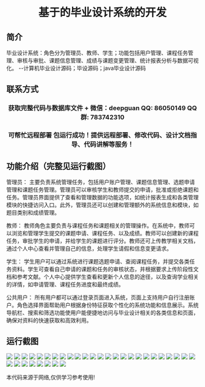 <p><h1 align="center">基于的毕业设计系统的开发</h1></p>

## 简介
毕业设计系统：角色分为管理员、教师、学生；功能包括用户管理、课程任务管理、审核与审批、课题信息管理、成绩与课题变更管理、统计报表分析与数据可视化。    --计算机毕业设计源码；毕设源码；java毕业设计源码


## 联系方式
<p><h3 align="center">获取完整代码与数据库文件 + 微信：deepguan QQ: 86050149 QQ群: 783742310</h3></p>
<p><h3 align="center">可帮忙远程部署 包运行成功！提供远程部署、修改代码、设计文档指导、代码讲解等服务！</h3></p>

## 功能介绍（完整见运行截图）
管理员： 主要负责系统管理任务，包括用户账户管理、课题信息管理、选题申请管理和课题任务管理。管理员可以审核学生和教师提交的申请，批准或拒绝课题和任务。管理员界面提供了查看和管理数据的功能选项，如统计报表生成和各类管理模块的快捷访问入口。此外，管理员还可以创建和管理额外的系统信息和模块，如题目类别和成绩管理。

教师： 教师角色主要负责与课程任务和课题相关的管理操作。在系统中，教师可以浏览和管理学生提交的课题申请、课程任务、以及成绩。教师可以创建新的课程任务，审批学生的申请，并给学生的课题进行评分。教师还可上传教学相关文档，通过个人中心查看并管理自己的信息，处理学生请假和信息变更请求。

学生： 学生用户可以通过系统进行课题选题申请、查阅课程任务，并提交各类任务资料。学生可查看自己申请的课题和任务的审核状态，并根据要求上传阶段性文档和参考文献。个人中心提供学生查看和更新个人信息的途径，以及查询学业相关的详情，如申请管理、课程任务进度和最终成绩。

公共用户： 所有用户都可以通过登录页面进入系统，页面上支持用户自行注册账户。角色选择界面帮助用户根据身份特征获取个性化的系统功能和信息展示。系统导航栏、搜索和筛选功能使用户能便捷地访问与毕业设计相关的各类信息和页面，确保对资料的快速获取和高效利用。


## 运行截图
![](https://bs-1329754181.cos.ap-shanghai.myqcloud.com/spring/GraduationDesignSystem/img/001.jpg)
![](https://bs-1329754181.cos.ap-shanghai.myqcloud.com/spring/GraduationDesignSystem/img/002.jpg)
![](https://bs-1329754181.cos.ap-shanghai.myqcloud.com/spring/GraduationDesignSystem/img/003.jpg)
![](https://bs-1329754181.cos.ap-shanghai.myqcloud.com/spring/GraduationDesignSystem/img/004.jpg)
![](https://bs-1329754181.cos.ap-shanghai.myqcloud.com/spring/GraduationDesignSystem/img/005.jpg)
![](https://bs-1329754181.cos.ap-shanghai.myqcloud.com/spring/GraduationDesignSystem/img/006.jpg)
![](https://bs-1329754181.cos.ap-shanghai.myqcloud.com/spring/GraduationDesignSystem/img/007.jpg)
![](https://bs-1329754181.cos.ap-shanghai.myqcloud.com/spring/GraduationDesignSystem/img/008.jpg)
![](https://bs-1329754181.cos.ap-shanghai.myqcloud.com/spring/GraduationDesignSystem/img/009.jpg)
![](https://bs-1329754181.cos.ap-shanghai.myqcloud.com/spring/GraduationDesignSystem/img/010.jpg)
![](https://bs-1329754181.cos.ap-shanghai.myqcloud.com/spring/GraduationDesignSystem/img/011.jpg)
![](https://bs-1329754181.cos.ap-shanghai.myqcloud.com/spring/GraduationDesignSystem/img/012.jpg)
![](https://bs-1329754181.cos.ap-shanghai.myqcloud.com/spring/GraduationDesignSystem/img/013.jpg)
![](https://bs-1329754181.cos.ap-shanghai.myqcloud.com/spring/GraduationDesignSystem/img/014.jpg)
![](https://bs-1329754181.cos.ap-shanghai.myqcloud.com/spring/GraduationDesignSystem/img/015.jpg)
![](https://bs-1329754181.cos.ap-shanghai.myqcloud.com/spring/GraduationDesignSystem/img/016.jpg)
![](https://bs-1329754181.cos.ap-shanghai.myqcloud.com/spring/GraduationDesignSystem/img/017.jpg)
![](https://bs-1329754181.cos.ap-shanghai.myqcloud.com/spring/GraduationDesignSystem/img/018.jpg)
![](https://bs-1329754181.cos.ap-shanghai.myqcloud.com/spring/GraduationDesignSystem/img/019.jpg)
![](https://bs-1329754181.cos.ap-shanghai.myqcloud.com/spring/GraduationDesignSystem/img/020.jpg)
![](https://bs-1329754181.cos.ap-shanghai.myqcloud.com/spring/GraduationDesignSystem/img/021.jpg)
![](https://bs-1329754181.cos.ap-shanghai.myqcloud.com/spring/GraduationDesignSystem/img/022.jpg)
![](https://bs-1329754181.cos.ap-shanghai.myqcloud.com/spring/GraduationDesignSystem/img/023.jpg)
![](https://bs-1329754181.cos.ap-shanghai.myqcloud.com/spring/GraduationDesignSystem/img/024.jpg)
![](https://bs-1329754181.cos.ap-shanghai.myqcloud.com/spring/GraduationDesignSystem/img/025.jpg)
![](https://bs-1329754181.cos.ap-shanghai.myqcloud.com/spring/GraduationDesignSystem/img/026.jpg)
![](https://bs-1329754181.cos.ap-shanghai.myqcloud.com/spring/GraduationDesignSystem/img/027.jpg)
![](https://bs-1329754181.cos.ap-shanghai.myqcloud.com/spring/GraduationDesignSystem/img/028.jpg)
![](https://bs-1329754181.cos.ap-shanghai.myqcloud.com/spring/GraduationDesignSystem/img/029.jpg)
![](https://bs-1329754181.cos.ap-shanghai.myqcloud.com/spring/GraduationDesignSystem/img/030.jpg)
![](https://bs-1329754181.cos.ap-shanghai.myqcloud.com/spring/GraduationDesignSystem/img/031.jpg)
![](https://bs-1329754181.cos.ap-shanghai.myqcloud.com/spring/GraduationDesignSystem/img/032.jpg)
![](https://bs-1329754181.cos.ap-shanghai.myqcloud.com/spring/GraduationDesignSystem/img/033.jpg)

<p>本代码来源于网络,仅供学习参考使用!</p>
